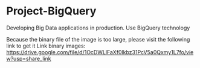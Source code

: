 # Project-BigQuery
Developing Big Data applications in production. Use BigQuery technology

Because the binary file of the image is too large, please visit the following link to get it
Link binary images: https://drive.google.com/file/d/1OcDWLlFaXf0lkbz31PcV5a0Qxmy1L7fo/view?usp=share_link 
